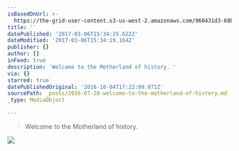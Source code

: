 ```yaml
---
isBasedOnUrl: >-
  https://the-grid-user-content.s3-us-west-2.amazonaws.com/960431d3-68b6-4bf1-81d4-8ec7decfa197.jpg
title: ''
datePublished: '2017-03-06T15:34:25.622Z'
dateModified: '2017-03-06T15:34:19.164Z'
publisher: {}
author: []
inFeed: true
description: 'Welcome to the Motherland of history. '
via: {}
starred: true
datePublishedOriginal: '2016-10-04T17:22:09.071Z'
sourcePath: _posts/2016-07-28-welcome-to-the-motherland-of-history.md
_type: MediaObject

---
```

> Welcome to the Motherland of history. 

<article style=""><img src="https://the-grid-user-content.s3-us-west-2.amazonaws.com/ec876046-1ee2-483d-aa4c-742bd52a0a5d.jpg" /><p></p></article>